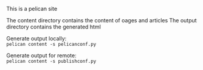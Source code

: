 This is a pelican site

The content directory contains the content of oages and articles
The output directory contains the generated html

Generate output locally:  
`pelican content -s pelicanconf.py`


Generate output for remote:  
`pelican content -s publishconf.py`

